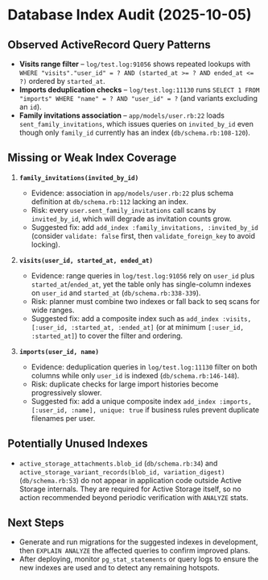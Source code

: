 # Database Index Audit (2025-10-05)

## Observed ActiveRecord Query Patterns
- **Visits range filter** – `log/test.log:91056` shows repeated lookups with `WHERE "visits"."user_id" = ? AND (started_at >= ? AND ended_at <= ?)` ordered by `started_at`.
- **Imports deduplication checks** – `log/test.log:11130` runs `SELECT 1 FROM "imports" WHERE "name" = ? AND "user_id" = ?` (and variants excluding an `id`).
- **Family invitations association** – `app/models/user.rb:22` loads `sent_family_invitations`, which issues queries on `invited_by_id` even though only `family_id` currently has an index (`db/schema.rb:108-120`).

## Missing or Weak Index Coverage
1. **`family_invitations(invited_by_id)`**  
   - Evidence: association in `app/models/user.rb:22` plus schema definition at `db/schema.rb:112` lacking an index.  
   - Risk: every `user.sent_family_invitations` call scans by `invited_by_id`, which will degrade as invitation counts grow.  
   - Suggested fix: add `add_index :family_invitations, :invited_by_id` (consider `validate: false` first, then `validate_foreign_key` to avoid locking).

2. **`visits(user_id, started_at, ended_at)`**  
   - Evidence: range queries in `log/test.log:91056` rely on `user_id` plus `started_at`/`ended_at`, yet the table only has single-column indexes on `user_id` and `started_at` (`db/schema.rb:338-339`).  
   - Risk: planner must combine two indexes or fall back to seq scans for wide ranges.  
   - Suggested fix: add a composite index such as `add_index :visits, [:user_id, :started_at, :ended_at]` (or at minimum `[:user_id, :started_at]`) to cover the filter and ordering.

3. **`imports(user_id, name)`**  
   - Evidence: deduplication queries in `log/test.log:11130` filter on both columns while only `user_id` is indexed (`db/schema.rb:146-148`).  
   - Risk: duplicate checks for large import histories become progressively slower.  
   - Suggested fix: add a unique composite index `add_index :imports, [:user_id, :name], unique: true` if business rules prevent duplicate filenames per user.

## Potentially Unused Indexes
- `active_storage_attachments.blob_id` (`db/schema.rb:34`) and `active_storage_variant_records(blob_id, variation_digest)` (`db/schema.rb:53`) do not appear in application code outside Active Storage internals. They are required for Active Storage itself, so no action recommended beyond periodic verification with `ANALYZE` stats.

## Next Steps
- Generate and run migrations for the suggested indexes in development, then `EXPLAIN ANALYZE` the affected queries to confirm improved plans.  
- After deploying, monitor `pg_stat_statements` or query logs to ensure the new indexes are used and to detect any remaining hotspots.
